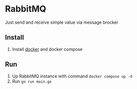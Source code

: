# RabbitMQ 

Just send and receive simple value via message brocker

## Install

1. Install [docker](https://www.docker.com/) and docker compose

## Run

1. Up RabbitMQ instance with command `docker compose up -d`
2. Run `go run main.go`